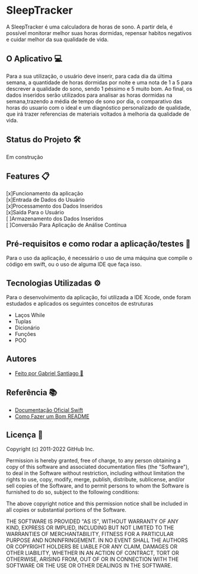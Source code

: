 
# SleepTracker

A SleepTracker é uma calculadora de horas de sono. A partir dela, é possível monitorar melhor suas horas dormidas, repensar habitos negativos e cuidar melhor da sua qualidade de vida. 

## O Aplicativo 💻

Para a sua utilização, o usuário deve inserir, para cada dia da última semana, a quantidade de horas dormidas por noite e uma nota de 1 a 5 para descrever a qualidade do sono, sendo 1 péssimo e 5 muito bom. Ao final, os dados inseridos serão utilizados para analisar as horas dormidas na semana,trazendo a média de tempo de sono por dia, o comparativo das horas do usuario com o ideal e um diagnóstico personalizado de qualidade, que irá trazer referencias de materiais voltados à melhoria da qualidade de vida.
## Status do Projeto 🛠

Em construção  
## Features 📋

[x]Funcionamento da aplicação \
[x]Entrada de Dados do Usuário \
[x]Processamento dos Dados Inseridos \
[x]Saída Para o Usuário\
[ ]Armazenamento dos Dados Inseridos\
[ ]Conversão Para Aplicação de Análise Contínua 
## Pré-requisitos e como rodar a aplicação/testes 🍎

Para o uso da aplicação, é necessário o uso de uma máquina que compile o código em swift, ou o uso de alguma IDE que faça isso. 
## Tecnologias Utilizadas ⚙️

Para o desenvolvimento da aplicação, foi utilizada a IDE Xcode, onde foram estudados e aplicados os seguintes conceitos de estruturas

- Laços While
- Tuplas
- Dicionário 
- Funções 
- POO
## Autores

- [Feito por Gabriel Santiago 🦆](https://github.com/gabrielsantiago4/swiftChallenge.git)


## Referência 📚

 - [Documentação Oficial Swift](https://docs.swift.org/swift-book/LanguageGuide/TheBasics.html)
 - [Como Fazer um Bom README](https://blog.rocketseat.com.br/como-fazer-um-bom-readme/)
## Licença 📑

Copyright (c) 2011-2022 GitHub Inc.

Permission is hereby granted, free of charge, to any person obtaining a copy of this software and associated documentation files (the "Software"), to deal in the Software without restriction, including without limitation the rights to use, copy, modify, merge, publish, distribute, sublicense, and/or sell copies of the Software, and to permit persons to whom the Software is furnished to do so, subject to the following conditions:

The above copyright notice and this permission notice shall be included in all copies or substantial portions of the Software.

THE SOFTWARE IS PROVIDED "AS IS", WITHOUT WARRANTY OF ANY KIND, EXPRESS OR IMPLIED, INCLUDING BUT NOT LIMITED TO THE WARRANTIES OF MERCHANTABILITY, FITNESS FOR A PARTICULAR PURPOSE AND NONINFRINGEMENT. IN NO EVENT SHALL THE AUTHORS OR COPYRIGHT HOLDERS BE LIABLE FOR ANY CLAIM, DAMAGES OR OTHER LIABILITY, WHETHER IN AN ACTION OF CONTRACT, TORT OR OTHERWISE, ARISING FROM, OUT OF OR IN CONNECTION WITH THE SOFTWARE OR THE USE OR OTHER DEALINGS IN THE SOFTWARE.
